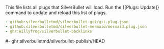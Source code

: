 This file lists all plugs that SilverBullet will load. Run the {[Plugs: Update]} command to update and reload this list of plugs.

```yaml
- github:silverbulletmd/silverbullet-git/git.plug.json
- github:silverbulletmd/silverbullet-mermaid/mermaid.plug.json
- ghr:Willyfrog/silverbullet-backlinks
```

#- ghr:silverbulletmd/silverbullet-publish/HEAD
